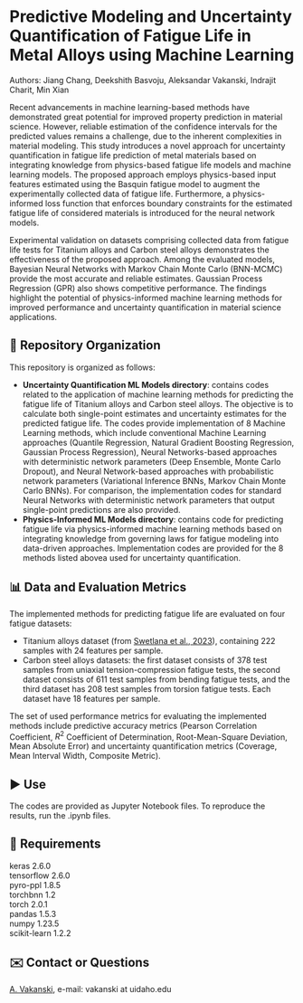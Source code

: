 # Predictive Modeling and Uncertainty Quantification of Fatigue Life in Metal Alloys using Machine Learning

Authors: Jiang Chang, Deekshith Basvoju, Aleksandar Vakanski, Indrajit Charit, Min Xian

Recent advancements in machine learning-based methods have demonstrated great potential for improved property prediction in material science. However, reliable estimation of the confidence intervals for the predicted values remains a challenge, due to the inherent complexities in material modeling. This study introduces a novel approach for uncertainty quantification in fatigue life prediction of metal materials based on integrating knowledge from physics-based fatigue life models and machine learning models. The proposed approach employs physics-based input features estimated using the Basquin fatigue model to augment the experimentally collected data of fatigue life. Furthermore, a physics-informed loss function that enforces boundary constraints for the estimated fatigue life of considered materials is introduced for the neural network models. 

Experimental validation on datasets comprising collected data from fatigue life tests for Titanium alloys and Carbon steel alloys demonstrates the effectiveness of the proposed approach. Among the evaluated models, Bayesian Neural Networks with Markov Chain Monte Carlo (BNN-MCMC) provide the most accurate and reliable estimates. Gaussian Process Regression (GPR) also shows competitive performance. The findings highlight the potential of physics-informed machine learning methods for improved performance and uncertainty quantification in material science applications.  

## 📁 Repository Organization
This repository is organized as follows:
- **Uncertainty Quantification ML Models directory**: contains codes related to the application of machine learning methods for predicting the fatigue life of Titanium alloys and Carbon steel alloys. The objective is to calculate both single-point estimates and uncertainty estimates for the predicted fatigue life. The codes provide implementation of 8 Machine Learning methods, which include conventional Machine Learning approaches (Quantile Regression, Natural Gradient Boosting Regression, Gaussian Process Regression), Neural Networks-based approaches with deterministic network parameters (Deep Ensemble, Monte Carlo Dropout), and Neural Network-based approaches with probabilistic network parameters (Variational Inference BNNs, Markov Chain Monte Carlo BNNs). For comparison, the implementation codes for standard Neural Networks with deterministic network parameters that output single-point predictions are also provided.
- **Physics-Informed ML Models directory**: contains code for predicting fatigue life via physics-informed machine learning methods based on integrating knowledge from governing laws for fatigue modeling into data-driven approaches. Implementation codes are provided for the 8 methods listed abovea used for uncertainty quantification. 

## 📊 Data and Evaluation Metrics
The implemented methods for predicting fatigue life are evaluated on four fatigue datasets: 
- Titanium alloys dataset (from <a href="https://pubs.aip.org/aip/aml/article/1/1/016102/2878729/Machine-learning-assisted-interpretation-of-creep">Swetlana et al., 2023</a>), containing 222 samples with 24 features per sample.
- Carbon steel alloys datasets: the first dataset consists of 378 test samples from uniaxial tension-compression fatigue tests, the second dataset consists of 611 test samples from bending fatigue tests, and the third dataset has 208 test samples from torsion fatigue tests. Each dataset have 18 features per sample.

The set of used performance metrics for evaluating the implemented methods include predictive accuracy metrics (Pearson Correlation Coefficient, $R^2$ Coefficient of Determination, Root-Mean-Square Deviation, Mean Absolute Error) and uncertainty quantification metrics (Coverage, Mean Interval Width, Composite Metric).

## ▶️ Use
The codes are provided as Jupyter Notebook files. To reproduce the results, run the .ipynb files. 

## 🔨 Requirements
keras  2.6.0  
tensorflow 2.6.0  
pyro-ppl 1.8.5  
torchbnn 1.2  
torch 2.0.1  
pandas 1.5.3  
numpy 1.23.5  
scikit-learn 1.2.2  

## ✉️ Contact or Questions
<a href="https://www.webpages.uidaho.edu/vakanski/">A. Vakanski</a>, e-mail: vakanski at uidaho.edu